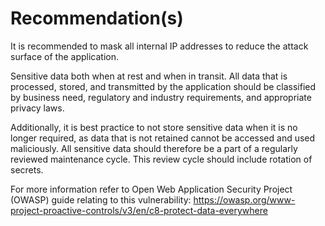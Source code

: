 # Recommendation(s)

It is recommended to mask all internal IP addresses to reduce the attack surface of the application.

Sensitive data both when at rest and when in transit. All data that is processed, stored, and transmitted by the application should be classified by business need, regulatory and industry requirements, and appropriate privacy laws.

Additionally, it is best practice to not store sensitive data when it is no longer required, as data that is not retained cannot be accessed and used maliciously. All sensitive data should therefore be a part of a regularly reviewed maintenance cycle. This review cycle should include rotation of secrets.

For more information refer to Open Web Application Security Project (OWASP) guide relating to this vulnerability:
<https://owasp.org/www-project-proactive-controls/v3/en/c8-protect-data-everywhere>

